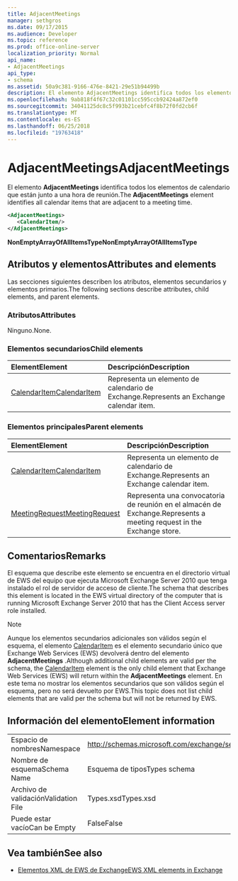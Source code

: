```yaml
---
title: AdjacentMeetings
manager: sethgros
ms.date: 09/17/2015
ms.audience: Developer
ms.topic: reference
ms.prod: office-online-server
localization_priority: Normal
api_name:
- AdjacentMeetings
api_type:
- schema
ms.assetid: 50a9c381-9166-476e-8421-29e51b94499b
description: El elemento AdjacentMeetings identifica todos los elementos de calendario que están junto a una hora de reunión.
ms.openlocfilehash: 9ab818f4f67c32c01101cc595ccb92424a872ef0
ms.sourcegitcommit: 34041125dc8c5f993b21cebfc4f8b72f0fd2cb6f
ms.translationtype: MT
ms.contentlocale: es-ES
ms.lasthandoff: 06/25/2018
ms.locfileid: "19763418"
---
```

# <a name="adjacentmeetings"></a><span data-ttu-id="66d92-103">AdjacentMeetings</span><span class="sxs-lookup"><span data-stu-id="66d92-103">AdjacentMeetings</span></span>

<span data-ttu-id="66d92-104">El elemento **AdjacentMeetings** identifica todos los elementos de calendario que están junto a una hora de reunión.</span><span class="sxs-lookup"><span data-stu-id="66d92-104">The **AdjacentMeetings** element identifies all calendar items that are adjacent to a meeting time.</span></span> 
  
```xml
<AdjacentMeetings>
   <CalendarItem/>
</AdjacentMeetings>
```

 <span data-ttu-id="66d92-105">**NonEmptyArrayOfAllItemsType**</span><span class="sxs-lookup"><span data-stu-id="66d92-105">**NonEmptyArrayOfAllItemsType**</span></span>
## <a name="attributes-and-elements"></a><span data-ttu-id="66d92-106">Atributos y elementos</span><span class="sxs-lookup"><span data-stu-id="66d92-106">Attributes and elements</span></span>

<span data-ttu-id="66d92-107">Las secciones siguientes describen los atributos, elementos secundarios y elementos primarios.</span><span class="sxs-lookup"><span data-stu-id="66d92-107">The following sections describe attributes, child elements, and parent elements.</span></span>
  
### <a name="attributes"></a><span data-ttu-id="66d92-108">Atributos</span><span class="sxs-lookup"><span data-stu-id="66d92-108">Attributes</span></span>

<span data-ttu-id="66d92-109">Ninguno.</span><span class="sxs-lookup"><span data-stu-id="66d92-109">None.</span></span>
  
### <a name="child-elements"></a><span data-ttu-id="66d92-110">Elementos secundarios</span><span class="sxs-lookup"><span data-stu-id="66d92-110">Child elements</span></span>

|<span data-ttu-id="66d92-111">**Element**</span><span class="sxs-lookup"><span data-stu-id="66d92-111">**Element**</span></span>|<span data-ttu-id="66d92-112">**Descripción**</span><span class="sxs-lookup"><span data-stu-id="66d92-112">**Description**</span></span>|
|:-----|:-----|
|[<span data-ttu-id="66d92-113">CalendarItem</span><span class="sxs-lookup"><span data-stu-id="66d92-113">CalendarItem</span></span>](calendaritem.md) <br/> |<span data-ttu-id="66d92-114">Representa un elemento de calendario de Exchange.</span><span class="sxs-lookup"><span data-stu-id="66d92-114">Represents an Exchange calendar item.</span></span>  <br/> |
   
### <a name="parent-elements"></a><span data-ttu-id="66d92-115">Elementos principales</span><span class="sxs-lookup"><span data-stu-id="66d92-115">Parent elements</span></span>

|<span data-ttu-id="66d92-116">**Element**</span><span class="sxs-lookup"><span data-stu-id="66d92-116">**Element**</span></span>|<span data-ttu-id="66d92-117">**Descripción**</span><span class="sxs-lookup"><span data-stu-id="66d92-117">**Description**</span></span>|
|:-----|:-----|
|[<span data-ttu-id="66d92-118">CalendarItem</span><span class="sxs-lookup"><span data-stu-id="66d92-118">CalendarItem</span></span>](calendaritem.md) <br/> |<span data-ttu-id="66d92-119">Representa un elemento de calendario de Exchange.</span><span class="sxs-lookup"><span data-stu-id="66d92-119">Represents an Exchange calendar item.</span></span>  <br/> |
|[<span data-ttu-id="66d92-120">MeetingRequest</span><span class="sxs-lookup"><span data-stu-id="66d92-120">MeetingRequest</span></span>](meetingrequest.md) <br/> |<span data-ttu-id="66d92-121">Representa una convocatoria de reunión en el almacén de Exchange.</span><span class="sxs-lookup"><span data-stu-id="66d92-121">Represents a meeting request in the Exchange store.</span></span>  <br/> |
   
## <a name="remarks"></a><span data-ttu-id="66d92-122">Comentarios</span><span class="sxs-lookup"><span data-stu-id="66d92-122">Remarks</span></span>

<span data-ttu-id="66d92-123">El esquema que describe este elemento se encuentra en el directorio virtual de EWS del equipo que ejecuta Microsoft Exchange Server 2010 que tenga instalado el rol de servidor de acceso de cliente.</span><span class="sxs-lookup"><span data-stu-id="66d92-123">The schema that describes this element is located in the EWS virtual directory of the computer that is running Microsoft Exchange Server 2010 that has the Client Access server role installed.</span></span>
  
> [!NOTE]
> <span data-ttu-id="66d92-124">Aunque los elementos secundarios adicionales son válidos según el esquema, el elemento [CalendarItem](calendaritem.md) es el elemento secundario único que Exchange Web Services (EWS) devolverá dentro del elemento **AdjacentMeetings** .</span><span class="sxs-lookup"><span data-stu-id="66d92-124">Although additional child elements are valid per the schema, the [CalendarItem](calendaritem.md) element is the only child element that Exchange Web Services (EWS) will return within the **AdjacentMeetings** element.</span></span> <span data-ttu-id="66d92-125">En este tema no mostrar los elementos secundarios que son válidos según el esquema, pero no será devuelto por EWS.</span><span class="sxs-lookup"><span data-stu-id="66d92-125">This topic does not list child elements that are valid per the schema but will not be returned by EWS.</span></span> 
  
## <a name="element-information"></a><span data-ttu-id="66d92-126">Información del elemento</span><span class="sxs-lookup"><span data-stu-id="66d92-126">Element information</span></span>

|||
|:-----|:-----|
|<span data-ttu-id="66d92-127">Espacio de nombres</span><span class="sxs-lookup"><span data-stu-id="66d92-127">Namespace</span></span>  <br/> |http://schemas.microsoft.com/exchange/services/2006/types  <br/> |
|<span data-ttu-id="66d92-128">Nombre de esquema</span><span class="sxs-lookup"><span data-stu-id="66d92-128">Schema Name</span></span>  <br/> |<span data-ttu-id="66d92-129">Esquema de tipos</span><span class="sxs-lookup"><span data-stu-id="66d92-129">Types schema</span></span>  <br/> |
|<span data-ttu-id="66d92-130">Archivo de validación</span><span class="sxs-lookup"><span data-stu-id="66d92-130">Validation File</span></span>  <br/> |<span data-ttu-id="66d92-131">Types.xsd</span><span class="sxs-lookup"><span data-stu-id="66d92-131">Types.xsd</span></span>  <br/> |
|<span data-ttu-id="66d92-132">Puede estar vacío</span><span class="sxs-lookup"><span data-stu-id="66d92-132">Can be Empty</span></span>  <br/> |<span data-ttu-id="66d92-133">False</span><span class="sxs-lookup"><span data-stu-id="66d92-133">False</span></span>  <br/> |
   
## <a name="see-also"></a><span data-ttu-id="66d92-134">Vea también</span><span class="sxs-lookup"><span data-stu-id="66d92-134">See also</span></span>

- [<span data-ttu-id="66d92-135">Elementos XML de EWS de Exchange</span><span class="sxs-lookup"><span data-stu-id="66d92-135">EWS XML elements in Exchange</span></span>](ews-xml-elements-in-exchange.md)

